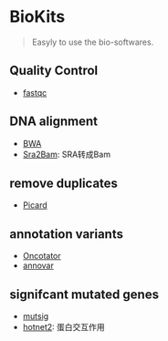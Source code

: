 # BioKits
> Easyly to use the bio-softwares.
## Quality Control
* [fastqc](fastqc)
## DNA alignment
* [BWA](BWA)
* [Sra2Bam](Sra2Bam): SRA转成Bam
## remove duplicates
* [Picard](Picard)
## annotation variants
* [Oncotator](oncotator)
* [annovar](annovar)
## signifcant mutated genes
* [mutsig](mutsig)
* [hotnet2](hotnet2): 蛋白交互作用
